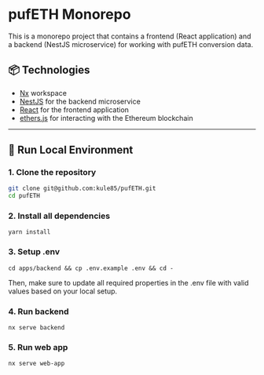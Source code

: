 # pufETH Monorepo

This is a monorepo project that contains a frontend (React application) and a backend (NestJS microservice) for working with pufETH conversion data.

## 📦 Technologies

- [Nx](https://nx.dev) workspace
- [NestJS](https://nestjs.com) for the backend microservice
- [React](https://reactjs.org) for the frontend application
- [ethers.js](https://docs.ethers.org) for interacting with the Ethereum blockchain

---

## 🚀 Run Local Environment

### 1. Clone the repository

```bash
git clone git@github.com:kule85/pufETH.git
cd pufETH
```

### 2. Install all dependencies

```
yarn install
```

### 3. Setup .env

```
cd apps/backend && cp .env.example .env && cd -
```

Then, make sure to update all required properties in the .env file with valid values based on your local setup.

### 4. Run backend

```
nx serve backend
```

### 5. Run web app

```
nx serve web-app
```
